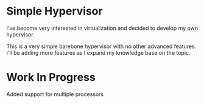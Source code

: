 # Simple Hypervisor

I've become very interested in virtualization and decided to develop my own hypervisor.

This is a very simple barebone hypervisor with no other advanced features. I'll be adding more features as I expand my knowledge base on the topic.

# Work In Progress

Added support for multiple processors
